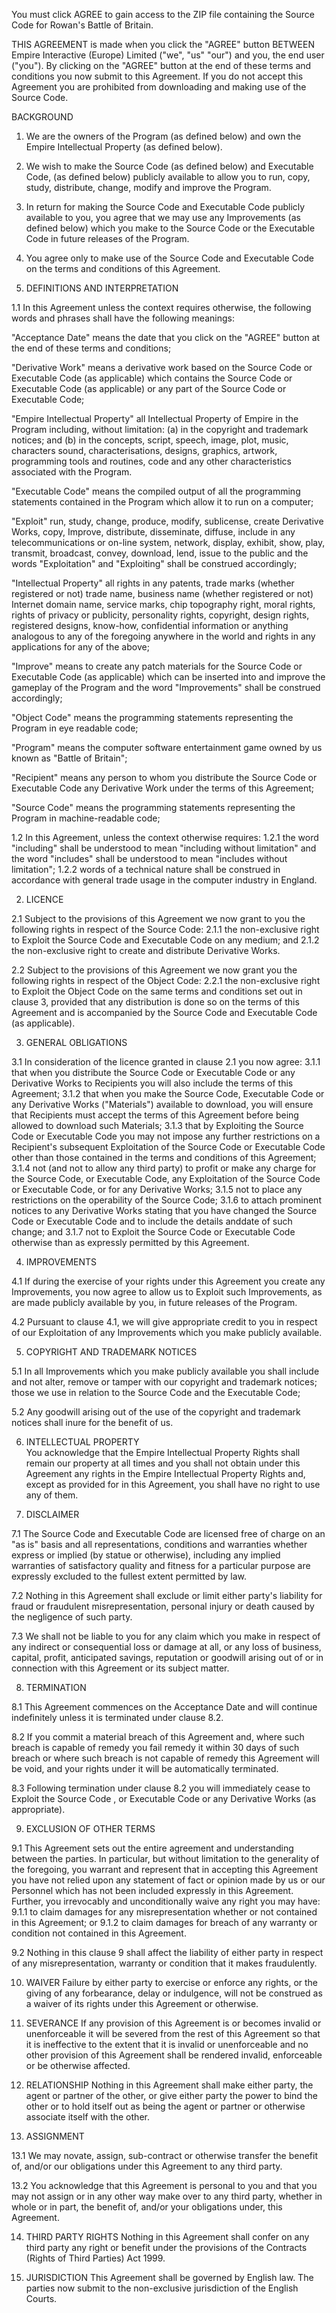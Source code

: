 You must click AGREE to gain access to the ZIP file containing the Source Code for Rowan's Battle of Britain.

THIS AGREEMENT is made when you click the "AGREE" button BETWEEN Empire Interactive (Europe) Limited ("we", "us" "our") and you, the end user ("you"). By clicking on the "AGREE" button at the end of these terms and conditions you now submit to this Agreement. If you do not accept this Agreement you are prohibited from downloading and making use of the Source Code.

BACKGROUND
1. We are the owners of the Program (as defined below) and own the Empire Intellectual Property (as defined below).
2. We wish to make the Source Code (as defined below) and Executable Code, (as defined below) publicly available to allow you to run, copy, study, distribute, change, modify and improve the Program.
3. In return for making the Source Code and Executable Code publicly available to you, you agree that we may use any Improvements (as defined below) which you make to the Source Code or the Executable Code in future releases of the Program.
4. You agree only to make use of the Source Code and Executable Code on the terms and conditions of this Agreement.

1. DEFINITIONS AND INTERPRETATION

1.1 In this Agreement unless the context requires otherwise, the following words and phrases shall have the following meanings:

"Acceptance Date" means the date that you click on the "AGREE" button at the end of these terms and conditions;

"Derivative Work" means a derivative work based on the Source Code or Executable Code (as applicable) which contains the Source Code or Executable Code (as applicable) or any part of the Source Code or Executable Code;

"Empire Intellectual Property" all Intellectual Property of Empire in the Program including, without limitation:
(a)	in the copyright and trademark notices; and 
(b)	in the concepts, script, speech, image, plot, music, characters sound, characterisations, designs, graphics, artwork, programming tools and routines, code and any other characteristics associated with the Program.

"Executable Code" means the compiled output of all the programming statements contained in the Program which allow it to run on a computer;

"Exploit" run, study, change, produce, modify, sublicense, create Derivative Works, copy, Improve, distribute, disseminate, diffuse, include in any telecommunications or on-line system, network, display, exhibit, show, play, transmit, broadcast, convey, download, lend, issue to the public and the words "Exploitation" and "Exploiting" shall be construed accordingly;

"Intellectual Property" all rights in any patents, trade marks (whether registered or not) trade name, business name (whether registered or not) Internet domain name, service marks, chip topography right, moral rights, rights of privacy or publicity, personality rights, copyright, design rights, registered designs, know-how, confidential information or anything analogous to any of the foregoing anywhere in the world and rights in any applications for any of the above;

"Improve" means to create any patch materials for the Source Code or Executable Code (as applicable) which can be inserted into and improve the gameplay of the Program and the word "Improvements" shall be construed accordingly;

"Object Code" means the programming statements representing the Program in eye readable code;

"Program" means the computer software entertainment game owned by us known as "Battle of Britain";

"Recipient" means any person to whom you distribute the Source Code or Executable Code any Derivative Work under the terms of this Agreement;

"Source Code" means the programming statements representing the Program in machine-readable code;

1.2 In this Agreement, unless the context otherwise requires:
1.2.1 the word "including" shall be understood to mean "including without limitation" and the word "includes" shall be understood to mean "includes without limitation"; 
1.2.2 words of a technical nature shall be construed in accordance with general trade usage in the computer industry in England.

2. LICENCE

2.1 Subject to the provisions of this Agreement we now grant to you the following rights in respect of the Source Code:
2.1.1 the non-exclusive right to Exploit  the Source Code and Executable Code on any medium; and 
2.1.2 the non-exclusive right to create and distribute Derivative Works.

2.2 Subject to the provisions of this Agreement we now grant you the following rights in respect of the Object Code:
2.2.1 the non-exclusive right to Exploit the Object Code on the same terms and conditions set out in clause 3, provided that any distribution is done so on the terms of this Agreement and is accompanied by the Source Code and Executable Code (as applicable).

3. GENERAL OBLIGATIONS

3.1 In consideration of the licence granted in clause 2.1 you now agree:
3.1.1 that when you distribute the Source Code or Executable Code or any Derivative Works to Recipients you will also include the terms of this Agreement;
3.1.2 that when you make the Source Code, Executable Code or any Derivative Works ("Materials") available to download, you will ensure that Recipients must accept the terms of this Agreement before being allowed to download such Materials;
3.1.3 that by Exploiting the Source Code or Executable Code you may not impose any further restrictions on a Recipient's subsequent Exploitation of the Source Code or Executable Code other than those contained in the terms and conditions of this Agreement;
3.1.4 not (and not to allow any third party) to profit or make any charge for the Source Code, or Executable Code, any Exploitation of the Source Code or Executable Code, or for any Derivative Works;
3.1.5 not to place any restrictions on the operability of the Source Code;
3.1.6 to attach prominent notices to any Derivative Works stating that you have changed the Source Code or Executable Code and to include the details anddate of such change; and
3.1.7 not to Exploit the Source Code or Executable Code otherwise than as expressly permitted by  this Agreement.

4. IMPROVEMENTS

4.1 If during the exercise of your rights under this Agreement you create any Improvements, you now agree to allow us to Exploit such Improvements, as are made publicly available by you, in future releases of the Program.

4.2 Pursuant to clause 4.1, we will give appropriate credit to you in respect of our Exploitation of any Improvements which you make publicly available. 

5. COPYRIGHT AND TRADEMARK NOTICES

5.1 In all  Improvements which you make publicly available you shall include and not alter, remove or tamper with  our copyright and trademark notices; those we use in relation to the Source Code and the Executable Code;

5.2 Any goodwill arising out of the use of the copyright and trademark notices shall inure for the benefit of us.

6. INTELLECTUAL PROPERTY  
You acknowledge that the Empire Intellectual Property Rights shall remain our property at all times and you shall not obtain under this Agreement any rights in the Empire Intellectual Property Rights and, except as provided for in this Agreement,  you shall have no right to use any of them.

7. DISCLAIMER

7.1 The Source Code and Executable Code are  licensed free of charge on an "as is" basis and all representations, conditions and warranties whether express or implied (by statue or otherwise), including any  implied warranties of satisfactory quality and fitness for a particular purpose are expressly excluded to the fullest extent permitted by law. 

7.2 Nothing in this Agreement shall exclude or limit either party's liability for fraud or fraudulent misrepresentation, personal injury or death caused by the negligence of such party.

7.3 We shall not be liable to you for any claim which you make in respect of any indirect or consequential loss or damage at all, or any loss of business, capital, profit, anticipated savings, reputation or goodwill arising out of or in connection with this Agreement or its subject matter.

8. TERMINATION

8.1 This Agreement commences on the Acceptance Date and will continue indefinitely unless it is terminated under clause 8.2.

8.2 If you commit a material breach of  this Agreement and, where such breach is capable of remedy you fail remedy it within 30 days of such breach or where such breach is not capable of remedy this Agreement will be void, and your rights under it will be automatically terminated. 

8.3 Following termination under clause 8.2 you will immediately cease to Exploit the Source Code , or Executable Code or  any Derivative Works (as appropriate).

9. EXCLUSION OF OTHER TERMS 

9.1 This Agreement sets out the entire agreement and understanding between the parties. In particular, but without limitation to the generality of the foregoing, you warrant and represent that in accepting this Agreement you have not relied upon any statement of fact or opinion made by us or our Personnel which has not been included expressly in this Agreement.  Further, you irrevocably and unconditionally waive any right you may have: 
9.1.1 to claim damages for any misrepresentation whether or not contained in this Agreement; or 
9.1.2 to claim damages for breach of any warranty or condition not contained in this Agreement.  

9.2 Nothing in this clause 9 shall affect the liability of either party in respect of any misrepresentation, warranty or condition that it makes fraudulently.

10. WAIVER 
Failure by either party to exercise or enforce any rights, or the giving of any forbearance, delay or indulgence, will not be construed as a waiver of its rights under this Agreement or otherwise.

11. SEVERANCE 
If any provision of this Agreement is or becomes invalid or unenforceable it will be severed from the rest of this Agreement so that it is ineffective to the extent that it is invalid or unenforceable and no other provision of this Agreement shall be rendered invalid, enforceable or be otherwise affected.

12. RELATIONSHIP 
Nothing in this Agreement shall make either party, the agent or partner of the other, or give either party the power to bind the other or to hold itself out as being the agent or partner or otherwise associate itself with the other.

13. ASSIGNMENT 

13.1 We may novate, assign, sub-contract or otherwise transfer the benefit of, and/or our obligations under this Agreement to any third party.

13.2 You acknowledge that this Agreement is personal to you and that you may not assign or in any other way make over to any third party, whether in whole or in part, the benefit of, and/or your obligations under, this Agreement.

14. THIRD PARTY RIGHTS
Nothing in this Agreement shall confer on any third party any right or benefit under the provisions of the Contracts (Rights of Third Parties) Act 1999.

15. JURISDICTION 
This Agreement shall be governed by English law.  The parties now submit to the non-exclusive jurisdiction of the English Courts.
